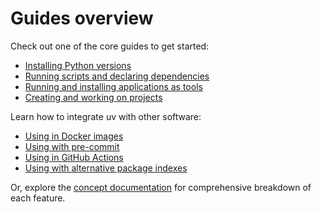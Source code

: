 # Guides overview

Check out one of the core guides to get started:

-   [Installing Python versions](./install-python.md)
-   [Running scripts and declaring dependencies](./scripts.md)
-   [Running and installing applications as tools](./tools.md)
-   [Creating and working on projects](./projects.md)

Learn how to integrate uv with other software:

-   [Using in Docker images](./integration/docker.md)
-   [Using with pre-commit](./integration/pre-commit.md)
-   [Using in GitHub Actions](./integration/github.md)
-   [Using with alternative package indexes](./integration/alternative-indexes.md)

Or, explore the [concept documentation](../concepts/index.md) for comprehensive breakdown of each
feature.
